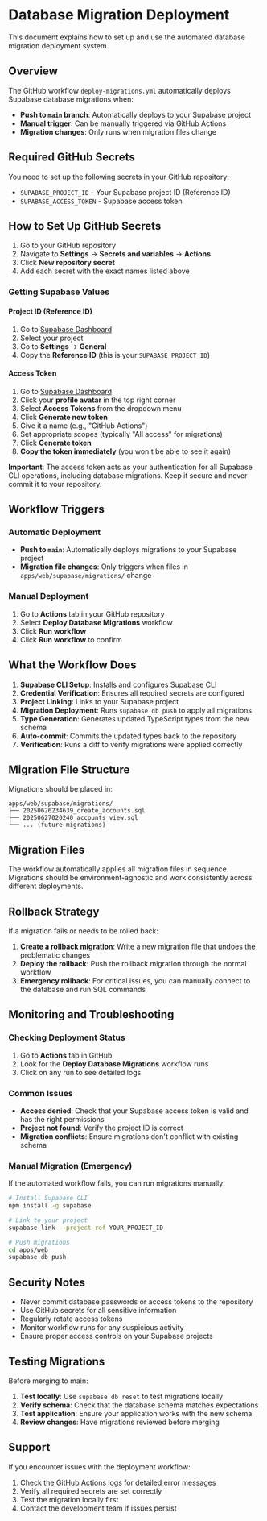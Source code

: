 # Database Migration Deployment

This document explains how to set up and use the automated database migration deployment system.

## Overview

The GitHub workflow `deploy-migrations.yml` automatically deploys Supabase database migrations when:

- **Push to `main` branch**: Automatically deploys to your Supabase project
- **Manual trigger**: Can be manually triggered via GitHub Actions
- **Migration changes**: Only runs when migration files change

## Required GitHub Secrets

You need to set up the following secrets in your GitHub repository:

- `SUPABASE_PROJECT_ID` - Your Supabase project ID (Reference ID)
- `SUPABASE_ACCESS_TOKEN` - Supabase access token

## How to Set Up GitHub Secrets

1. Go to your GitHub repository
2. Navigate to **Settings** → **Secrets and variables** → **Actions**
3. Click **New repository secret**
4. Add each secret with the exact names listed above

### Getting Supabase Values

#### Project ID (Reference ID)
1. Go to [Supabase Dashboard](https://supabase.com/dashboard)
2. Select your project
3. Go to **Settings** → **General**
4. Copy the **Reference ID** (this is your `SUPABASE_PROJECT_ID`)

#### Access Token
1. Go to [Supabase Dashboard](https://supabase.com/dashboard)
2. Click your **profile avatar** in the top right corner
3. Select **Access Tokens** from the dropdown menu
4. Click **Generate new token**
5. Give it a name (e.g., "GitHub Actions")
6. Set appropriate scopes (typically "All access" for migrations)
7. Click **Generate token**
8. **Copy the token immediately** (you won't be able to see it again)

**Important**: The access token acts as your authentication for all Supabase CLI operations, including database migrations. Keep it secure and never commit it to your repository.

## Workflow Triggers

### Automatic Deployment
- **Push to `main`**: Automatically deploys migrations to your Supabase project
- **Migration file changes**: Only triggers when files in `apps/web/supabase/migrations/` change

### Manual Deployment
1. Go to **Actions** tab in your GitHub repository
2. Select **Deploy Database Migrations** workflow
3. Click **Run workflow**
4. Click **Run workflow** to confirm

## What the Workflow Does

1. **Supabase CLI Setup**: Installs and configures Supabase CLI
2. **Credential Verification**: Ensures all required secrets are configured
3. **Project Linking**: Links to your Supabase project
4. **Migration Deployment**: Runs `supabase db push` to apply all migrations
5. **Type Generation**: Generates updated TypeScript types from the new schema
6. **Auto-commit**: Commits the updated types back to the repository
7. **Verification**: Runs a diff to verify migrations were applied correctly

## Migration File Structure

Migrations should be placed in:
```
apps/web/supabase/migrations/
├── 20250626234639_create_accounts.sql
├── 20250627020240_accounts_view.sql
└── ... (future migrations)
```

## Migration Files

The workflow automatically applies all migration files in sequence. Migrations should be environment-agnostic and work consistently across different deployments.

## Rollback Strategy

If a migration fails or needs to be rolled back:

1. **Create a rollback migration**: Write a new migration file that undoes the problematic changes
2. **Deploy the rollback**: Push the rollback migration through the normal workflow
3. **Emergency rollback**: For critical issues, you can manually connect to the database and run SQL commands

## Monitoring and Troubleshooting

### Checking Deployment Status
1. Go to **Actions** tab in GitHub
2. Look for the **Deploy Database Migrations** workflow runs
3. Click on any run to see detailed logs

### Common Issues
- **Access denied**: Check that your Supabase access token is valid and has the right permissions
- **Project not found**: Verify the project ID is correct
- **Migration conflicts**: Ensure migrations don't conflict with existing schema

### Manual Migration (Emergency)
If the automated workflow fails, you can run migrations manually:

```bash
# Install Supabase CLI
npm install -g supabase

# Link to your project
supabase link --project-ref YOUR_PROJECT_ID

# Push migrations
cd apps/web
supabase db push
```

## Security Notes

- Never commit database passwords or access tokens to the repository
- Use GitHub secrets for all sensitive information
- Regularly rotate access tokens
- Monitor workflow runs for any suspicious activity
- Ensure proper access controls on your Supabase projects

## Testing Migrations

Before merging to main:

1. **Test locally**: Use `supabase db reset` to test migrations locally
2. **Verify schema**: Check that the database schema matches expectations
3. **Test application**: Ensure your application works with the new schema
4. **Review changes**: Have migrations reviewed before merging

## Support

If you encounter issues with the deployment workflow:

1. Check the GitHub Actions logs for detailed error messages
2. Verify all required secrets are set correctly
3. Test the migration locally first
4. Contact the development team if issues persist 